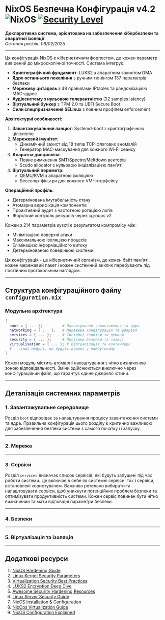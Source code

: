 # NixOS Безпечна Конфігурація v4.2 ![NixOS](https://img.shields.io/badge/NixOS-24.11-blue.svg) [![Security Level](https://img.shields.io/badge/SECURITY-Paranoic-red)](https://nixos.org/security)

**Декларативна система, орієнтована на забезпечення кібербезпеки та апаратної ізоляції**  
*Остання ревізія: 09/02/2025*

---

Ця конфігурація NixOS є кібернетичним форпостом, де кожен параметр вивірений до мікроскопічної точності. Система інтегрує:

- **Криптографічний фундамент**: LUKS2 з апаратним захистом DMA
- **Ядро останнього покоління** з ручним тюнінгом 137 параметрів безпеки
- **Мережеву цитадель** з 48 правилами IPtables та рандомізацією MAC-адрес
- **Аудіосистему з нульовою толерантністю** (32 samples latency)
- **Віртуальний бункер** з TPM 2.0 та UEFI Secure Boot
- **Сили спецпризначення SELinux** з повним профілем enforcement

**Архітектурні особливості:**
1. **Завантажувальний ланцюг**: Systemd-boot з криптографічною цілісністю
2. **Мережевий імунітет**: 
   - Динамічний захист від 18 типів TCP-флагових аномалій
   - Генератор MAC-маскування для кожного Wi-Fi сеансу
3. **Апаратна дисципліна**: 
   - Повне вимкнення SMT/Spectre/Meltdown векторів
   - Scudo allocator з нульовою ініціалізацією пам'яті
4. **Віртуальний периметр**: 
   - QEMU/KVM з апаратною ізоляцією
   - Seccomp-фільтри для кожного VM-інтерфейсу

**Операційний профіль:**
- Детермінована імутабельність стану
- Атомарна верифікація компонентів
- Проактивний аудит з частотною ротацією логів
- Жорсткий контроль ресурсів через cgroups v2

Кожен з 214 параметрів sysctl є результатом компромісу між:
- Мінімізацією поверхні атаки
- Максимальною ізоляцією процесів
- Елімінацією інформаційного витоку
- Детермінованою поведінкою системи

Ця конфігурація - це кібернетичний організм, де кожен байт пам'яті, кожен мережевий пакет і кожен системний виклик перебувають під постійним протокольним наглядом.

---

## Структура конфігураційного файлу `configuration.nix`

### Модульна архітектура
```nix
{
  boot = { ... };         # Налаштування завантаження та ядра
  networking = { ... };   # Мережева конфігурація та фаєрвол
  services = { ... };     # Системні сервіси та демони
  security = { ... };     # Політики безпеки та захист
  virtualisation = { ... }; # Віртуалізація та контейнери
  # ...інші модулі, що будуть додані у майбутньому
}
```
Кожен модуль містить атомарні налаштування з чітко визначеною зоною відповідальності. Зміни здійснюються виключно через конфігураційний файл, що гарантує єдине джерело істини.

---

## Деталізація системних параметрів

### 1. Завантажувальне середовище
Розділ `boot` відповідає за налаштування процесу завантаження системи та ядра.  Правильна конфігурація цього розділу є критично важливою для забезпечення безпеки системи з самого початку її запуску.


---

### 2. Мережа 

---

### 3. Сервіси 
Розділ `services` визначає список сервісів, які будуть запущені під час роботи системи.  Це включає в себе як системні сервіси, так і сервіси, встановлені користувачем.  Важливо ретельно вибирати та налаштовувати сервіси, щоб уникнути потенційних проблем безпеки та оптимізувати продуктивність системи.  Кожен сервіс повинен бути чітко визначений та мати відповідні параметри безпеки.

---

### 4. Безпеки

---

### 5. Віртуалізація та ізоляція

---


## Додаткові ресурси
1. [NixOS Hardening Guide](https://nixos.wiki/wiki/Hardening)
2. [Linux Kernel Security Parameters](https://kernsec.org/wiki/index.php/Kernel_Self_Protection_Project)
3. [Virtualization Security Best Practices](https://libvirt.org/docs.html)
4. [LUKS2 Encryption Deep Dive](https://gitlab.com/cryptsetup/cryptsetup/-/wikis/FrequentlyAskedQuestions)
5. [Awesome Security Hardening Resources](https://github.com/decalage2/awesome-security-hardening)
6. [Linux Server Security Guide](https://github.com/imthenachoman/How-To-Secure-A-Linux-Server)
7. [NixOS Installation & Configuration](https://github.com/titanknis/Nixos-Installation-Guide)
8. [NixOps Virtualization Guide](https://nixos.wiki/wiki/NixOps/Virtualization)
9. [NixOS Configuration Explained](https://christitus.com/nixos-explained/)
